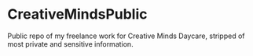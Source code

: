 # CreativeMindsPublic
Public repo of my freelance work for Creative Minds Daycare, stripped of most private and sensitive information. 
